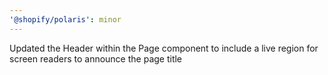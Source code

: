 ```yaml
---
'@shopify/polaris': minor
---
```


Updated the Header within the Page component to include a live region for screen readers to announce the page title
